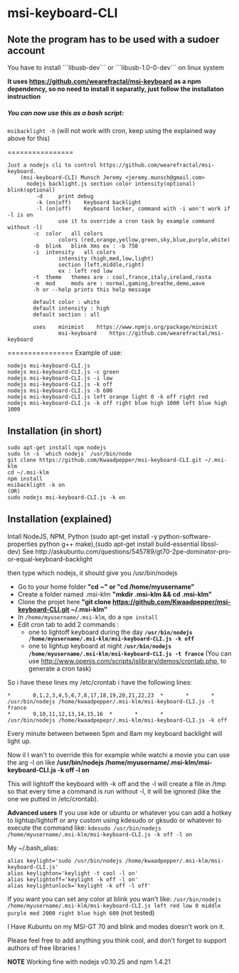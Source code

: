 <h1>msi-keyboard-CLI</h1>

<h2>Note the program has to be used with a sudoer account</h2>
<stong>You have to install ```libusb-dev``` or ```libusb-1.0-0-dev``` on linux system</stong>

**It uses https://github.com/wearefractal/msi-keyboard as a npm dependency, so no need to install it separatly, just follow the installaton instruction**
##### You can now use this as a bash script:
```msibacklight -h```
(will not work with cron, keep using the explained way above for this)
 
================
```
Just a nodejs cli to control https://github.com/wearefractal/msi-keyboard.
    (msi-keyboard-CLI) Munsch Jeremy <jeremy.munsch@gmail.com>
      nodejs backlight.js section color intensity(optional) blink(optional)
	     -d		print debug
	     -k (on|off)	Keyboard backlight
	     -l (on|off)	Keyboard locker, command with -i won't work if -l is on
	    		use it to override a cron task by example command without -l)
	    -c  color	all colors
		    	colors (red,orange,yellow,green,sky,blue,purple,white)
    	-b  blink	blink Xms ex : -b 750
    	-i  intensity	all colors
	    		intensity (high,med,low,light)
	    		section (left,middle,right)
	    		ex : left red low
    	-t  theme	themes are : cool,france,italy,ireland,rasta
    	-m  mod		mods are : normal,gaming,breathe,demo,wave
    	-h or --help prints this help message

    	default color : white
    	default intensity : high
    	default section : all

    	uses	minimist	https://www.npmjs.org/package/minimist
	        	msi-keyboard	https://github.com/wearefractal/msi-keyboard
```
================
Example of use:

```
nodejs msi-keyboard-CLI.js
nodejs msi-keyboard-CLI.js -c green
nodejs msi-keyboard-CLI.js -i low
nodejs msi-keyboard-CLI.js -k off
nodejs msi-keyboard-CLI.js -b 600
nodejs msi-keyboard-CLI.js left orange light 0 -k off right red
nodejs msi-keyboard-CLI.js -k off right blue high 1000 left blue high 1000 
```


<h2>Installation (in short)</h2>

    sudo apt-get install npm nodejs
    sudo ln -s `which nodejs` /usr/bin/node
    git clone https://github.com/Kwaadpepper/msi-keyboard-CLI.git ~/.msi-klm
    cd ~/.msi-klm
    npm install
    msibacklight -k on
    (OR)
    sudo nodejs msi-keyboard-CLI.js -k on
<h2>Installation (explained)</h2>
Intall NodeJS, NPM, Python (sudo apt-get install -y python-software-properties python g++ make),(sudo apt-get install build-essential libssl-dev)
See http://askubuntu.com/questions/545789/gt70-2pe-dominator-pro-or-equal-keyboard-backlight

then type which nodejs, it should give you /usr/bin/nodejs

- Go to your home folder            <strong>"cd ~" or "cd /home/myusername"</strong>
- Create a folder named .msi-klm    <strong>"mkdir .msi-klm && cd .msi-klm"</strong>
- Clone the projet here             <strong>"git clone https://github.com/Kwaadpepper/msi-keyboard-CLI.git ~/.msi-klm"</strong>
- In ```/home/myusername/.msi-klm```, do a ```npm install```
- Edit cron tab to add 2 commands :
  - one to lightoff keyboard during the day
    <strong>```/usr/bin/nodejs /home/myusername/.msi-klm/msi-keyboard-CLI.js -k off```</strong>
  - one to lightup keyboard at night
    <strong>```/usr/bin/nodejs /home/myusername/.msi-klm/msi-keyboard-CLI.js -t france```</strong>
(You can use http://www.openjs.com/scripts/jslibrary/demos/crontab.php, to generate a cron task)

So i have these lines my /etc/crontab i have the following lines:
```
*       0,1,2,3,4,5,6,7,8,17,18,19,20,21,22,23  *       *       *       /usr/bin/nodejs /home/kwaadpepper/.msi-klm/msi-keyboard-CLI.js -t france
*       9,10,11,12,13,14,15,16  *       *       *       /usr/bin/nodejs /home/kwaadpepepr/.msi-klm/msi-keyboard-CLI.js -k off
```

Every minute between between 5pm and 8am my keyboard backlight will light up.

Now il I wan't to override this for example while watchi a movie you can use the arg -l on like
<strong>/usr/bin/nodejs /home/myusername/.msi-klm/msi-keyboard-CLI.js -k off -l on</strong>

This will lightoff the keyboard with -k off and the -l will create a file in /tmp so that every time a command is run without -l, it will be ignored (like the one we putted in /etc/crontab).

<strong>Advanced users</strong>
If you use kde or ubuntu or whatever you can add a hotkey to lightup/lightoff or any custom using kdesudo or gksudo or whatever to execute the command like:
```kdesudo /usr/bin/nodejs /home/myusername/.msi-klm/msi-keyboard-CLI.js -k off -l on```

My ~/.bash_alias:
```
alias keylight='sudo /usr/bin/nodejs /home/kwaadpepper/.msi-klm/msi-keyboard-CLI.js'
alias keylighton='keylight -t cool -l on'
alias keylightoff='keylight -k off -l on'
alias keylightunlock='keylight -k off -l off'
```

If you want you can set any color at blink you wan't like:
```/usr/bin/nodejs /home/myusername/.msi-klm/msi-keyboard-CLI.js left red low 0 middle purple med 2000 right blue high 600```
(not tested)

I Have Kubuntu on my MSI-GT 70 and blink and modes doesn't work on it.

Please feel free to add anything you think cool, and don't forget to support authors of free libraries !

**NOTE**
Working fine with nodejs v0.10.25 and npm 1.4.21
